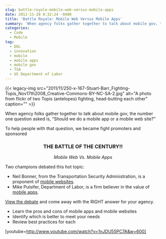 ```yaml
---
slug: battle-royale-mobile-web-versus-mobile-apps
date: 2011-11-28 8:32:24 -0400
title: 'Battle Royale: Mobile Web Versus Mobile Apps'
summary: 'When agency folks gather together to talk about mobile gov, the number one question asked is, &#8220;Should we do a mobile app or a mobile web site?&#8221; To help people with that question, we became fight promoters and sponsored THE BATTLE OF THE CENTURY!! Mobile Web Vs. Mobile Apps Two champions debated this hot topic: Neil'
categories:
  - Code
  - Mobile
tag:
  - DOL
  - innovation
  - mobile
  - mobile apps
  - mobile gov
  - TSA
  - US Department of Labor
---
```


{{< legacy-img src="2011/11/250-x-167-Stuart-Barr\_Fighting-Topis\_Nov17th2008_Creative-Commons-BY-NC-SA-2.jpg" alt="A photo from flickr of two Topis (antelopes) fighting, head-butting each other" caption="" >}} 

When agency folks gather together to talk about mobile gov, the number one question asked is, &#8220;Should we do a mobile app or a mobile web site?&#8221;

To help people with that question, we became fight promoters and sponsored

<h3 style="text-align: center">
  THE BATTLE OF THE CENTURY!!
</h3>

<p style="text-align: center">
  <em>Mobile Web Vs. Mobile Apps</em>
</p>

Two champions debated this hot topic:

  * Neil Bonner, from the Transportation Security Administration, is a proponent of [mobile websites](http://apps.tsa.dhs.gov/mytsa/).
  * Mike Pulsifer, Department of Labor, is a firm believer in the value of [mobile apps](http://www.dol.gov/dol/apps/).

[View the debate](https://s3.amazonaws.com/sitesusa/wp-content/uploads/sites/212/2011/11/mobile-apps-vs-mobile-web-slides.pdf) and come away with the RIGHT answer for your agency.

  * Learn the pros and cons of mobile apps and mobile websites
  * Identify which is better to meet your needs
  * Review best practices for each

[youtube=http://www.youtube.com/watch?v=1nJDU55PC7A&w=600]